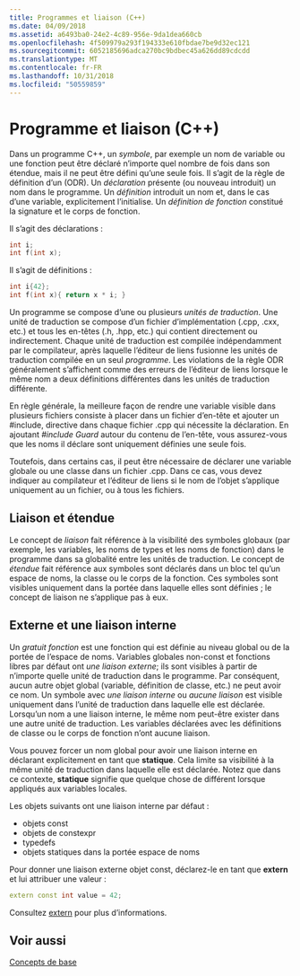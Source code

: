 ```yaml
---
title: Programmes et liaison (C++)
ms.date: 04/09/2018
ms.assetid: a6493ba0-24e2-4c89-956e-9da1dea660cb
ms.openlocfilehash: 4f509979a293f194333e610fbdae7be9d32ec121
ms.sourcegitcommit: 6052185696adca270bc9bdbec45a626dd89cdcdd
ms.translationtype: MT
ms.contentlocale: fr-FR
ms.lasthandoff: 10/31/2018
ms.locfileid: "50559859"
---
```

# <a name="program-and-linkage-c"></a>Programme et liaison (C++)

Dans un programme C++, un *symbole*, par exemple un nom de variable ou une fonction peut être déclaré n’importe quel nombre de fois dans son étendue, mais il ne peut être défini qu’une seule fois. Il s’agit de la règle de définition d’un (ODR). Un *déclaration* présente (ou nouveau introduit) un nom dans le programme. Un *définition* introduit un nom et, dans le cas d’une variable, explicitement l’initialise. Un *définition de fonction* constitué la signature et le corps de fonction.

Il s’agit des déclarations :

```cpp
int i;
int f(int x);
```

Il s’agit de définitions :

```cpp
int i{42};
int f(int x){ return x * i; }
```

Un programme se compose d’une ou plusieurs *unités de traduction*. Une unité de traduction se compose d’un fichier d’implémentation (.cpp, .cxx, etc.) et tous les en-têtes (.h, .hpp, etc.) qui contient directement ou indirectement. Chaque unité de traduction est compilée indépendamment par le compilateur, après laquelle l’éditeur de liens fusionne les unités de traduction compilée en un seul *programme*. Les violations de la règle ODR généralement s’affichent comme des erreurs de l’éditeur de liens lorsque le même nom a deux définitions différentes dans les unités de traduction différente.

En règle générale, la meilleure façon de rendre une variable visible dans plusieurs fichiers consiste à placer dans un fichier d’en-tête et ajouter un #include, directive dans chaque fichier .cpp qui nécessite la déclaration. En ajoutant *#include Guard* autour du contenu de l’en-tête, vous assurez-vous que les noms il déclare sont uniquement définies une seule fois.

Toutefois, dans certains cas, il peut être nécessaire de déclarer une variable globale ou une classe dans un fichier .cpp. Dans ce cas, vous devez indiquer au compilateur et l’éditeur de liens si le nom de l’objet s’applique uniquement au un fichier, ou à tous les fichiers.

## <a name="linkage-vs-scope"></a>Liaison et étendue

Le concept de *liaison* fait référence à la visibilité des symboles globaux (par exemple, les variables, les noms de types et les noms de fonction) dans le programme dans sa globalité entre les unités de traduction. Le concept de *étendue* fait référence aux symboles sont déclarés dans un bloc tel qu’un espace de noms, la classe ou le corps de la fonction. Ces symboles sont visibles uniquement dans la portée dans laquelle elles sont définies ; le concept de liaison ne s’applique pas à eux.

## <a name="external-vs-internal-linkage"></a>Externe et une liaison interne

Un *gratuit fonction* est une fonction qui est définie au niveau global ou de la portée de l’espace de noms. Variables globales non-const et fonctions libres par défaut ont *une liaison externe*; ils sont visibles à partir de n’importe quelle unité de traduction dans le programme. Par conséquent, aucun autre objet global (variable, définition de classe, etc.) ne peut avoir ce nom. Un symbole avec *une liaison interne* ou *aucune liaison* est visible uniquement dans l’unité de traduction dans laquelle elle est déclarée. Lorsqu’un nom a une liaison interne, le même nom peut-être exister dans une autre unité de traduction. Les variables déclarées avec les définitions de classe ou le corps de fonction n’ont aucune liaison.

Vous pouvez forcer un nom global pour avoir une liaison interne en déclarant explicitement en tant que **statique**. Cela limite sa visibilité à la même unité de traduction dans laquelle elle est déclarée. Notez que dans ce contexte, **statique** signifie que quelque chose de différent lorsque appliqués aux variables locales.

Les objets suivants ont une liaison interne par défaut :
- objets const
- objets de constexpr
- typedefs
- objets statiques dans la portée espace de noms

Pour donner une liaison externe objet const, déclarez-le en tant que **extern** et lui attribuer une valeur :

```cpp
extern const int value = 42;
```

Consultez [extern](extern-cpp.md) pour plus d’informations.

## <a name="see-also"></a>Voir aussi

[Concepts de base](../cpp/basic-concepts-cpp.md)